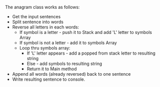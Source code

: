 The anagram class works as follows:

- Get the input sentences
- Split sentence into words
- Reverse all letters in each words:
	- If symbol is a letter - push it to Stack and add 'L' letter to symbols Array
	- If symbol is not a letter - add it to symbols Array
	- Loop thru symbols array:
		- If 'L' letter appears - add a popped from stack letter to resulting string
		- Else - add symbols to resulting string
		- Return it to Main method
- Append all words (already reversed) back to one sentence
- Write resulting sentence to console.